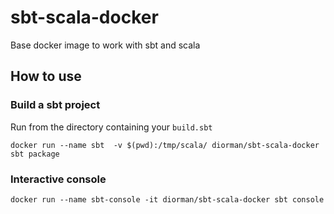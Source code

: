 # sbt-scala-docker

Base docker image to work with sbt and scala

## How to use

### Build a sbt project

Run from the directory containing your `build.sbt`

    docker run --name sbt  -v $(pwd):/tmp/scala/ diorman/sbt-scala-docker sbt package


### Interactive console

    docker run --name sbt-console -it diorman/sbt-scala-docker sbt console